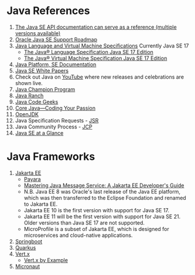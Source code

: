 # Java References
1. [The Java SE API documentation can serve as a reference (multiple versions available)](https://www.oracle.com/java/technologies/java-se-api-doc.html)
2. [Oracle Java SE Support Roadmap](https://www.oracle.com/java/technologies/java-se-support-roadmap.html)
3. [Java Language and Virtual Machine Specifications](https://docs.oracle.com/javase/specs/) Currently Java SE 17
   - [The Java® Language Specification Java SE 17 Edition](https://docs.oracle.com/javase/specs/jls/se17/jls17.pdf)
   - [The Java® Virtual Machine Specification Java SE 17 Edition](https://docs.oracle.com/javase/specs/jvms/se17/jvms17.pdf)
4. [Java Platform, SE Documentation](https://docs.oracle.com/en/java/javase/)
5. [Java SE White Papers](https://www.oracle.com/java/technologies/javase/javase-whitepapers.html)
6. Check out Java on [YouTube](https://www.youtube.com/@java) where new releases and celebrations are shown live.
7. [Java Champion Program](https://dev.java/community/jcs/)
8. [Java Ranch](https://javaranch.com/)
9. [Java Code Geeks](https://www.javacodegeeks.com/)
10. [Core Java—Coding Your Passion](https://www.codejava.net/)
11. [OpenJDK](https://openjdk.org/)
12. Java Specification Requests - [JSR](https://www.jcp.org/en/jsr/overview)
13. Java Community Process - [JCP](https://jcp.org/en/home/index)
14. [Java SE at a Glance](https://www.oracle.com/java/technologies/java-se-glance.html)

# Java Frameworks
1. [Jakarta EE](https://jakarta.ee/)
   - [Payara](https://www.youtube.com/@PayaraFish) 
   - [Mastering Java Message Service: A Jakarta EE Developer's Guide](https://www.youtube.com/watch?v=QypMHZHbBkI)
   - N.B. Java EE 8 was Oracle's last release of the Java EE platform, which was then transferred to the Eclipse Foundation and renamed to Jakarta EE.
   - Jakarta EE 10 is the first version with support for Java SE 17.
   - Jakarta EE 11 will be the first version with support for Java SE 21. Older versions than Java SE 17 are not supported.
   - MicroProfile is a subset of Jakarta EE, which is designed for microservices and cloud-native applications.
2. [Springboot](https://spring.io/projects/spring-boot)
3. [Quarkus](https://quarkus.io/)
4. [Vert.x](https://vertx.io/)
   - [Vert.x by Example](https://vertx.io/docs/vertx-examples/java/)
5. [Micronaut](https://micronaut.io/)